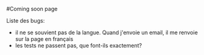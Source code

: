 #Coming soon page

Liste des bugs:
- il ne se souvient pas de la langue. Quand j'envoie un email, il me renvoie sur la page en français
- les tests ne passent pas, que font-ils exactement?
